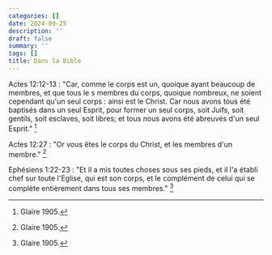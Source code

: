 ```yaml
---
categories: []
date: 2024-09-25
description: ''
draft: false
summary: ''
tags: []
title: Dans la Bible
---
```



Actes 12:12-13 : "Car, comme le corps est un, quoique ayant beaucoup de membres, et que tous le s membres du corps, quoique nombreux, ne soient cependant qu'un seul corps : ainsi est le Christ. Car nous avons tous été baptisés dans un seul Esprit, pour former un seul corps, soit Juifs, soit gentils, soit esclaves, soit libres; et tous nous avons été abreuvés d'un seul Esprit." [^1]

[^1]: Glaire 1905.

Actes 12:27 : "Or vous êtes le corps du Christ, et les membres d'un membre." [^2]

[^2]: Glaire 1905.

Ephésiens 1:22-23 : "Et il a mis toutes choses sous ses pieds, et il l'a établi chef sur toute l'Eglise, qui est son corps, et le complément de celui qui se complète entièrement dans tous ses membres." [^3]

[^3]: Glaire 1905.


